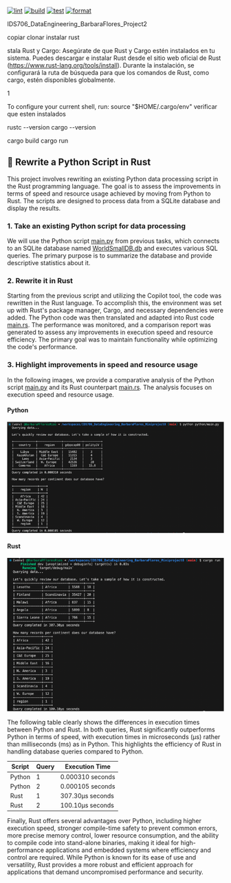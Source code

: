 [![lint](https://github.com/nogibjj/IDS706_DataEngineering_BarbaraFlores_Project2/actions/workflows/lint.yml/badge.svg)](https://github.com/nogibjj/IDS706_DataEngineering_BarbaraFlores_Project2/actions/workflows/lint.yml)
[![build](https://github.com/nogibjj/IDS706_DataEngineering_BarbaraFlores_Project2/actions/workflows/build.yml/badge.svg)](https://github.com/nogibjj/IDS706_DataEngineering_BarbaraFlores_Project2/actions/workflows/build.yml)
[![test](https://github.com/nogibjj/IDS706_DataEngineering_BarbaraFlores_Project2/actions/workflows/test.yml/badge.svg)](https://github.com/nogibjj/IDS706_DataEngineering_BarbaraFlores_Project2/actions/workflows/test.yml)
[![format](https://github.com/nogibjj/IDS706_DataEngineering_BarbaraFlores_Project2/actions/workflows/format.yml/badge.svg)](https://github.com/nogibjj/IDS706_DataEngineering_BarbaraFlores_Project2/actions/workflows/format.yml)




IDS706_DataEngineering_BarbaraFlores_Project2

copiar clonar
instalar rust 

stala Rust y Cargo: Asegúrate de que Rust y Cargo estén instalados en tu sistema. Puedes descargar e instalar Rust desde el sitio web oficial de Rust (https://www.rust-lang.org/tools/install). Durante la instalación, se configurará la ruta de búsqueda para que los comandos de Rust, como cargo, estén disponibles globalmente.



1

To configure your current shell, run:
source "$HOME/.cargo/env"
verificar que esten instalados

rustc --version
cargo --version

cargo build
cargo run

## 📂 Rewrite a Python Script in Rust

This project involves rewriting an existing Python data processing script in the Rust programming language. The goal is to assess the improvements in terms of speed and resource usage achieved by moving from Python to Rust. The scripts are designed to process data from a SQLite database and display the results.

### 1. Take an existing Python script for data processing
We will use the Python script [main.py](https://github.com/nogibjj/IDS706_DataEngineering_BarbaraFlores_Miniproject8/blob/main/python/main.py) from previous tasks, which connects to an SQLite database named [WorldSmallDB.db](https://github.com/nogibjj/IDS706_DataEngineering_BarbaraFlores_Miniproject8/blob/main/data/WorldSmallDB.db) and executes various SQL queries. The primary purpose is to summarize the database and provide descriptive statistics about it.

### 2. Rewrite it in Rust
Starting from the previous script and utilizing the Copilot tool, the code was rewritten in the Rust language. To accomplish this, the environment was set up with Rust's package manager, Cargo, and necessary dependencies were added. The Python code was then translated and adapted into Rust code [main.rs](https://github.com/nogibjj/IDS706_DataEngineering_BarbaraFlores_Miniproject8/blob/main/rust/main.rs). The performance was monitored, and a comparison report was generated to assess any improvements in execution speed and resource efficiency. The primary goal was to maintain functionality while optimizing the code's performance.

### 3. Highlight improvements in speed and resource usage
In the following images, we provide a comparative analysis of the Python script [main.py](https://github.com/nogibjj/IDS706_DataEngineering_BarbaraFlores_Miniproject8/blob/main/python/main.py) and its Rust counterpart [main.rs](https://github.com/nogibjj/IDS706_DataEngineering_BarbaraFlores_Miniproject8/blob/main/rust/main.rs). The analysis focuses on execution speed and resource usage.

#### Python
![Python Performance](https://raw.githubusercontent.com/nogibjj/IDS706_DataEngineering_BarbaraFlores_Miniproject8/main/images/python_performance.png)

#### Rust
![Rust Performance](https://raw.githubusercontent.com/nogibjj/IDS706_DataEngineering_BarbaraFlores_Miniproject8/main/images/rust_performance.png)

The following table clearly shows the differences in execution times between Python and Rust. In both queries, Rust significantly outperforms Python in terms of speed, with execution times in microseconds (µs) rather than milliseconds (ms) as in Python. This highlights the efficiency of Rust in handling database queries compared to Python.

| Script | Query | Execution Time |
|--------|-------|-----------------|
| Python |   1   | 0.000310 seconds |
| Python |   2   | 0.000105 seconds |
| Rust   |   1   | 307.30µs seconds |
| Rust   |   2   | 100.10µs seconds |

Finally, Rust offers several advantages over Python, including higher execution speed, stronger compile-time safety to prevent common errors, more precise memory control, lower resource consumption, and the ability to compile code into stand-alone binaries, making it ideal for high-performance applications and embedded systems where efficiency and control are required. While Python is known for its ease of use and versatility, Rust provides a more robust and efficient approach for applications that demand uncompromised performance and security.





